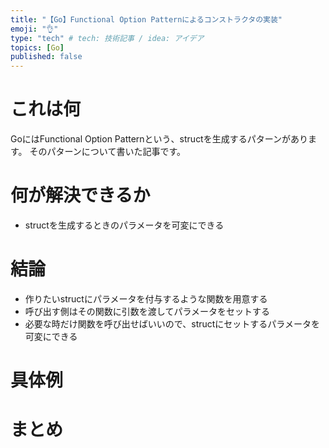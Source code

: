 ```yaml
---
title: "【Go】Functional Option Patternによるコンストラクタの実装"
emoji: "👌"
type: "tech" # tech: 技術記事 / idea: アイデア
topics: [Go]
published: false
---
```

# これは何
GoにはFunctional Option Patternという、structを生成するパターンがあります。
そのパターンについて書いた記事です。
# 何が解決できるか
- structを生成するときのパラメータを可変にできる
# 結論
- 作りたいstructにパラメータを付与するような関数を用意する
- 呼び出す側はその関数に引数を渡してパラメータをセットする
- 必要な時だけ関数を呼び出せばいいので、structにセットするパラメータを可変にできる
# 具体例
# まとめ
